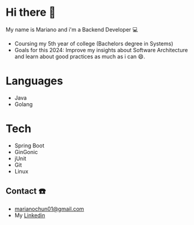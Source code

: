 # Hi there 👋
My name is Mariano and i'm a Backend Developer 💻 
- Coursing my 5th year of college (Bachelors degree in Systems)
- Goals for this 2024: Improve my insights about Software Architecture and learn about good practices as much as i can :smile:.
# Languages 
- Java
- Golang
# Tech 
- Spring Boot
- GinGonic
- jUnit
- Git
- Linux
## Contact ☎️
- marianochun01@gmail.com
- My [Linkedin](https://www.linkedin.com/in/mariano-chun-775840206/)

<!--
**MarianoChun/MarianoChun** is a ✨ _special_ ✨ repository because its `README.md` (this file) appears on your GitHub profile.

Here are some ideas to get you started:

- 🔭 I’m currently working on ...
- 🌱 I’m currently learning ...
- 👯 I’m looking to collaborate on ...
- 🤔 I’m looking for help with ...
- 💬 Ask me about ...
- 📫 How to reach me: ...
- 😄 Pronouns: ...
- ⚡ Fun fact: ...
-->
